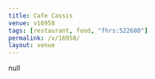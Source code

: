 ```yaml
---
title: Cafe Cassis
venue: v16958
tags: [restaurant, food, "fhrs:522680"]
permalink: /v/16958/
layout: venue
---
```

null